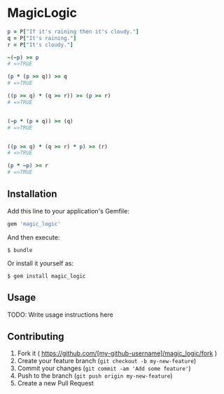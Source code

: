 # MagicLogic

```rb
p = P["If it's raining then it's cloudy."]
q = P["It's raining."]
r = P["It's cloudy."]

~(~p) >= p
# =>TRUE

(p * (p >= q)) >= q
# =>TRUE

((p >= q) * (q >= r)) >= (p >= r)
# =>TRUE


(~p * (p + q)) >= (q)
# =>TRUE


((p >= q) * (q >= r) * p) >= (r)
# =>TRUE

(p * ~p) >= r
# =>TRUE
```

## Installation

Add this line to your application's Gemfile:

```ruby
gem 'magic_logic'
```

And then execute:

    $ bundle

Or install it yourself as:

    $ gem install magic_logic

## Usage

TODO: Write usage instructions here

## Contributing

1. Fork it ( https://github.com/[my-github-username]/magic_logic/fork )
2. Create your feature branch (`git checkout -b my-new-feature`)
3. Commit your changes (`git commit -am 'Add some feature'`)
4. Push to the branch (`git push origin my-new-feature`)
5. Create a new Pull Request
